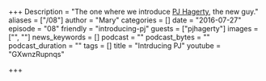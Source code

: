 +++
Description = "The one where we introduce [PJ Hagerty](https://twitter.com/aspleenic), the new guy."
aliases = ["/08"]
author = "Mary"
categories = []
date = "2016-07-27"
episode = "08"
friendly = "introducing-pj"
guests = ["pjhagerty"]
images = ["", ""]
news_keywords = []
podcast = ""
podcast_bytes = ""
podcast_duration = ""
tags = []
title = "Intrducing PJ"
youtube = "GXwnzRupnqs"

+++
